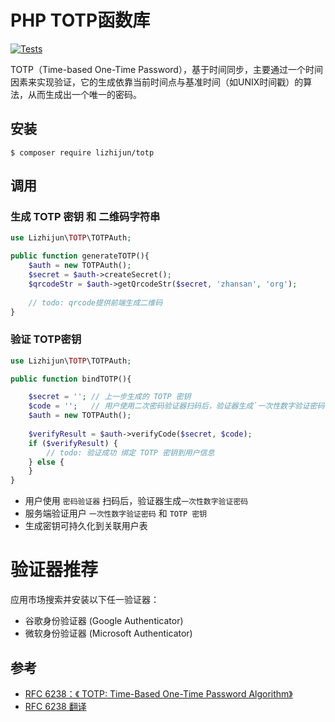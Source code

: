 # PHP TOTP函数库

[![Tests](https://github.com/lizhijundev/php-totp/actions/workflows/tests.yml/badge.svg)](https://github.com/lizhijundev/php-totp/actions/workflows/tests.yml)

TOTP（Time-based One-Time Password），基于时间同步，主要通过一个时间因素来实现验证，它的生成依靠当前时间点与基准时间（如UNIX时间戳）的算法，从而生成出一个唯一的密码。

## 安装
```
$ composer require lizhijun/totp
```

## 调用

### 生成 TOTP 密钥 和 二维码字符串

```php
use Lizhijun\TOTP\TOTPAuth;

public function generateTOTP(){
    $auth = new TOTPAuth();
    $secret = $auth->createSecret();
    $qrcodeStr = $auth->getQrcodeStr($secret, 'zhansan', 'org');
    
    // todo: qrcode提供前端生成二维码
}
```

### 验证 TOTP密钥
```php
use Lizhijun\TOTP\TOTPAuth;

public function bindTOTP(){

    $secret = ''; // 上一步生成的 TOTP 密钥
    $code = '';   // 用户使用二次密码验证器扫码后，验证器生成`一次性数字验证密码`
    $auth = new TOTPAuth();
    
    $verifyResult = $auth->verifyCode($secret, $code);
    if ($verifyResult) {
        // todo: 验证成功 绑定 TOTP 密钥到用户信息
    } else {
    }
}


```

+ 用户使用 `密码验证器` 扫码后，验证器生成`一次性数字验证密码`
+ 服务端验证用户 `一次性数字验证密码` 和 `TOTP 密钥`
+ 生成密钥可持久化到关联用户表

# 验证器推荐
应用市场搜索并安装以下任一验证器：
+ 谷歌身份验证器 (Google Authenticator)
+ 微软身份验证器 (Microsoft Authenticator)


## 参考
+ [RFC 6238：《 TOTP: Time-Based One-Time Password Algorithm》](https://datatracker.ietf.org/doc/html/rfc6238)
+ [RFC 6238 翻译](https://rfc2cn.com/rfc6238.html)